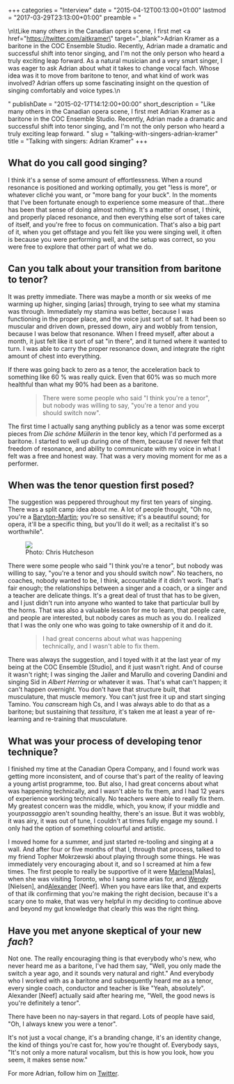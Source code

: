 +++
categories = "Interview"
date = "2015-04-12T00:13:00+01:00"
lastmod = "2017-03-29T23:13:00+01:00"
preamble = "<p>\n\tLike many others in the Canadian opera scene, I first met <a href=\"https://twitter.com/aitkramer\" target=\"_blank\">Adrian Kramer</a> as a baritone in the COC Ensemble Studio. Recently, Adrian made a dramatic and successful shift into tenor singing, and I'm not the only person who heard a truly exciting leap forward. As a natural musician and a very smart singer, I was eager to ask Adrian about what it takes to change vocal fach. Whose idea was it to move from baritone to tenor, and what kind of work was involved? Adrian offers up some fascinating insight on the question of singing comfortably and voice types.\n</p>"
publishDate = "2015-02-17T14:12:00+00:00"
short_description = "​Like many others in the Canadian opera scene, I first met Adrian Kramer as a baritone in the COC Ensemble Studio. Recently, Adrian made a dramatic and successful shift into tenor singing, and I&#039;m not the only person who heard a truly exciting leap forward. "
slug = "talking-with-singers-adrian-kramer"
title = "Talking with singers: Adrian Kramer"
+++

<h2>What do you call good singing?</h2>
<p>
	I think it's a sense of some amount of effortlessness. When a round resonance is positioned and working optimally, you get "less is more", or whatever cliché you want, or "more bang for your buck". In the moments that I've been fortunate enough to experience some measure of that…there has been that sense of doing almost nothing. It's a matter of onset, I think, and properly placed resonance, and then everything else sort of takes care of itself, and you're free to focus on communication. That's also a big part of it, when you get offstage and you felt like you were singing well, it often is because you were performing well, and the setup was correct, so you were free to explore that other part of what we do.
</p>
<h2>Can you talk about your transition from baritone to tenor?</h2>
<p>
	It was pretty immediate. There was maybe a month or six weeks of me warming up higher, singing [arias] through, trying to see what my stamina was through. Immediately my stamina was better, because I was functioning in the proper place, and the voice just sort of sat. It had been so muscular and driven down, pressed down, airy and wobbly from tension, because I was below that resonance. When I freed myself, after about a month, it just felt like it sort of sat "in there", and it turned where it wanted to turn. I was able to carry the proper resonance down, and integrate the right amount of chest into everything.
</p>
<p>
	If there was going back to zero as a tenor, the acceleration back to something like 60 % was really quick. Even that 60% was so much more healthful than what my 90% had been as a baritone.
</p>
<figure data-type="quote">
<blockquote>
	There were some people who said "I think you're a tenor", but nobody was willing to say, "you're a tenor and you should switch now".<br>
	
</blockquote>
</figure>
<p>
	The first time I actually sang anything publicly as a tenor was some excerpt pieces from <em>Die schöne</em> <em>Müllerin </em>in the tenor key, which I'd performed as a baritone. I started to well up during one of them, because I'd never felt that freedom of resonance, and ability to communicate with my voice in what I felt was a free and honest way. That was a very moving moment for me as a performer.
</p>
<h2>When was the tenor question first posed?</h2>
<p>
	The suggestion was peppered throughout my first ten years of singing. There was a split camp idea about me. A lot of people thought, "Oh no, you're a <a href="http://en.wikipedia.org/wiki/Baritone#Bariton.2FBaryton-Martin" target="_blank">Baryton-Martin</a>; you're so sensitive; it's a beautiful sound; for opera, it'll be a specific thing, but you'll do it well; as a recitalist it's so worthwhile".
</p>
<figure data-type="image"><a href="https://res.cloudinary.com/schmopera/image/upload/v1545409169/media/webhook-uploads/1428793847855/KramerRBA-Chris-Hutcheson.jpg"><img data-resize-src="http://lh3.googleusercontent.com/ucj7oR1FB59VY2u8WoBbzaPOIfg86EAAfy0moebq96BQjd0WuSAtjK59HDxoDHxvHqvCUe1emEVgLLoZkgItSUhMVd0" src="http://lh3.googleusercontent.com/ucj7oR1FB59VY2u8WoBbzaPOIfg86EAAfy0moebq96BQjd0WuSAtjK59HDxoDHxvHqvCUe1emEVgLLoZkgItSUhMVd0=s1200"></a><figcaption>Photo: Chris Hutcheson</figcaption></figure>
<p>
	There were some people who said "I think you're a tenor", but nobody was willing to say, "you're a tenor and you should switch now". No teachers, no coaches, nobody wanted to be, I think, accountable if it didn't work. That's fair enough; the relationships between a singer and a coach, or a singer and a teacher are delicate things. It's a great deal of trust that has to be given, and I just didn't run into anyone who wanted to take that particular bull by the horns. That was also a valuable lesson for me to learn, that people care, and people are interested, but nobody cares as much as you do. I realized that I was the only one who was going to take ownership of it and do it.
</p>
<figure data-type="quote">
<blockquote>
	I had great concerns about what was happening technically, and I wasn't able to fix them.<br>
	
</blockquote>
</figure>
<p>
	There was always the suggestion, and I toyed with it at the last year of my being at the COC Ensemble [Studio], and it just wasn't right. And of course it wasn't right; I was singing the Jailer and Marullo and covering Dandini and singing Sid in <em>Albert Herring</em> or whatever it was. That's what can't happen; it can't happen overnight. You don't have that structure built, that musculature, that muscle memory. You can't just free it up and start singing Tamino. You <em>can</em>scream high Cs, and I was always able to do that as a baritone; but sustaining that <em>tessitura</em>, it's taken me at least a year of re-learning and re-training that musculature.
</p>
<h2>What was your process of developing tenor technique?</h2>
<p>
	I finished my time at the Canadian Opera Company, and I found work was getting more inconsistent, and of course that's part of the reality of leaving a young artist programme, too. But also, I had great concerns about what was happening technically, and I wasn't able to fix them, and I had 12 years of experience working technically. No teachers were able to really fix them. My greatest concern was the middle, which, you know, if your middle and your<em>passaggio</em> aren't sounding healthy, there's an issue. But it was wobbly, it was airy, it was out of tune, I couldn't at times fully engage my sound. I only had the option of something colourful and artistic.
</p>
<p>
	I moved home for a summer, and just started re-tooling and singing at a wall. And after four or five months of that I, through that process, talked to my friend Topher Mokrzewski about playing through some things. He was immediately very encouraging about it, and so I screamed at him a few times. The first people to really be supportive of it were <a href="http://www.juilliard.edu/faculty/marlena-kleinman-malas?destination=node/19630" target="_blank">Marlena</a>[Malas], when she was visiting Toronto, who I sang some arias for, and <a href="http://schmopera.com/wendy-nielsen-on-teaching-singing/" target="_blank">Wendy</a> [Nielsen], and<a href="http://www.thestar.com/entertainment/music/2012/08/26/canadian_opera_companys_alexander_neef_hides_in_plain_sight.html" target="_blank">Alexander</a> [Neef]. When you have ears like that, and experts of that ilk confirming that you're making the right decision, because it's a scary one to make, that was very helpful in my deciding to continue above and beyond my gut knowledge that clearly this was the right thing.
</p>
<h2>Have you met anyone skeptical of your new <em>fach</em>?</h2>
<p>
	Not one. The really encouraging thing is that everybody who's new, who never heard me as a baritone, I've had them say, "Well, you only made the switch a year ago, and it sounds very natural and right." And everybody who I worked with as a baritone and subsequently heard me as a tenor, every single coach, conductor and teacher is like "Yeah, absolutely". Alexander [Neef] actually said after hearing me, "Well, the good news is you're definitely a tenor".
</p>
<p>
	There have been no nay-sayers in that regard. Lots of people have said, "Oh, I always knew you were a tenor".
</p>
<p>
	It's not just a vocal change, it's a branding change, it's an identity change, the kind of things you're cast for, how you're thought of. Everybody says, "It's not only a more natural vocalism, but this is how you look, how you seem, it makes sense now."
</p>
<p>
	For more Adrian, follow him on <a href="https://twitter.com/aitkramer" target="_blank">Twitter</a>.
</p>
